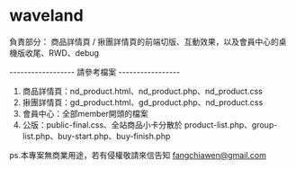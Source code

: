 # waveland
負責部分：
商品詳情頁 / 揪團詳情頁的前端切版、互動效果，以及會員中心的桌機版收尾、RWD、debug



------------------  請參考檔案  -----------------
1. 商品詳情頁：nd_product.html、nd_product.php、nd_product.css
2. 揪團詳情頁：gd_product.html、gd_product.php、nd_product.css
3. 會員中心：全部member開頭的檔案
4. 公版：public-final.css、全站商品小卡分散於 product-list.php、group-list.php、buy-start.php、buy-finish.php


ps.本專案無商業用途，若有侵權敬請來信告知 fangchiawen@gmail.com
